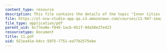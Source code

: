 ```yaml
---
content_type: resource
description: This file contains the details of the topic "Inner Cities and Outer Cities".
file: https://ol-ocw-studio-app-qa.s3.amazonaws.com/courses/11-947-imaging-the-city-the-place-of-media-in-city-design-and-development-fall-1998/921ea41eb4cc59757751ea77b2575ebe_11.pdf
file_type: application/pdf
parent_uid: bc77ea0e-f849-1acb-651f-9da58e2fe423
resourcetype: Document
title: 11.pdf
uid: 921ea41e-b4cc-5975-7751-ea77b2575ebe
---
```

